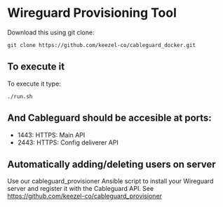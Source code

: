 # Wireguard Provisioning Tool


Download this using git clone:

```git clone https://github.com/keezel-co/cableguard_docker.git```

To execute it
-------------

To execute it type:

```./run.sh```

And Cableguard should be accesible at ports:
--------------------------------------

 - 1443: HTTPS: Main API
 - 2443: HTTPS: Config deliverer API

Automatically adding/deleting users on server
---------------------------------------------

Use our cableguard_provisioner Ansible script to install your Wireguard server
and register it with the Cableguard API. See https://github.com/keezel-co/cableguard_provisioner
